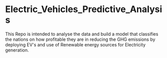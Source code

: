 # Electric_Vehicles_Predictive_Analysis
This Repo is intended to analyse the data and build a model
that classifies the nations on how profitable they are in 
reducing the GHG emissions by deploying EV's and use of 
Renewable energy sources for Electricity generation.
